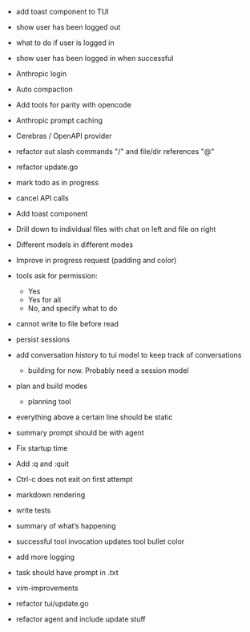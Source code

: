 
- add toast component to TUI
- show user has been logged out
- what to do if user is logged in
- show user has been logged in when successful

- Anthropic login

- Auto compaction

- Add tools for parity with opencode

- Anthropic prompt caching

- Cerebras / OpenAPI provider

- refactor out slash commands "/" and file/dir references "@"
- refactor update.go

- mark todo as in progress

- cancel API calls

- Add toast component

- Drill down to individual files with chat on left and file on right

- Different models in different modes

- Improve in progress request (padding and color)

- tools ask for permission:
   - Yes
   - Yes for all
   - No, and specify what to do

- cannot write to file before read

- persist sessions
- add conversation history to tui model to keep track of conversations
  - building for now. Probably need a session model

- plan and build modes
  - planning tool

- everything above a certain line should be static

- summary prompt should be with agent

- Fix startup time

- Add :q and :quit

- Ctrl-c does not exit on first attempt

- markdown rendering

- write tests

- summary of what’s happening

- successful tool invocation updates tool bullet color

- add more logging

- task should have prompt in .txt

- vim-improvements

- refactor tui/update.go

- refactor agent and include update stuff
